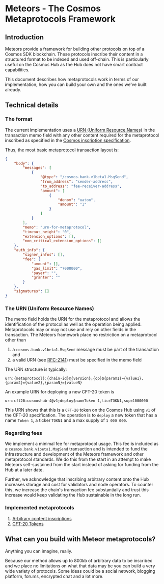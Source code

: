 # Meteors - The Cosmos Metaprotocols Framework

## Introduction

Meteors provide a framework for building other protocols on top of a Cosmos SDK blockchain. These protocols inscribe their content in a structured format to be indexed and used off-chain. This is particularly useful on the Cosmos Hub as the Hub does not have smart contract capabilities.

This document describes how metaprotocols work in terms of our implementation, how you can build your own and the ones we've built already.

## Technical details

### The format

The current implementation uses a [URN (Uniform Resource Names)](https://datatracker.ietf.org/doc/html/rfc2141) in the transaction memo field with any other content required for the metaprotocol inscribed as specified in the [Cosmos inscription specification](cosmos-inscriptions.md).

Thus, the most basic metaprotocol transaction layout is:

```json
{
    "body": {
        "messages": [
            {
                "@type": "/cosmos.bank.v1beta1.MsgSend",
                "from_address": "sender-address",
                "to_address": "fee-receiver-address",
                "amount": [
                    {
                        "denom": "uatom",
                        "amount": "1"
                    }
                ]
            }
        ],
        "memo": "urn-for-metaprotocol",
        "timeout_height": "0",
        "extension_options": [],
        "non_critical_extension_options": []
    },
    "auth_info": {
        "signer_infos": [],
        "fee": {
            "amount": [],
            "gas_limit": "7000000",
            "payer": "",
            "granter": ""
        }
    },
    "signatures": []
}
```

### The URN (Uniform Resource Names)

The memo field holds the URN for the metaprotocol and allows the identification of the protocol as well as the operation being applied. Metaprotocols may or may not use and rely on other fields in the transaction. The Meteors framework place no restriction on a metaprotocol other than 

1. a `cosmos.bank.v1beta1.MsgSend` message must be part of the transaction and 
2. a valid URN (see [RFC-2141](https://datatracker.ietf.org/doc/html/rfc2141)) must be specified in the memo field

The URN structure is typically:

`urn:{metaprotocol}:{chain-id}@{version};{op}${param1}={value1},{param2}={value2},{paramN}={valueN}`

An example URN for deploying a new CFT-20 token is

`urn:cft20:cosmoshub-4@v1;deploy$nam=Token 1,tic=TOKN1,sup=1000000`

This URN shows that this is a `CFT-20` token on the Cosmos Hub using `v1` of the CFT-20 specification. The operation is to `deploy` a new token that has a name `Token 1`, a ticker `TOKN1` and a max supply of `1 000 000`.

### Regarding fees

We implement a minimal fee for metaprotocol usage. This fee is included as a `cosmos.bank.v1beta1.MsgSend` transaction and is intended to fund the infrastructure and development of the Meteors framework and other metaprotocol standards. We do this from the start in an attempt to make Meteors self-sustained from the start instead of asking for funding from the Hub at a later date.

Further, we acknowledge that inscribing arbitrary content onto the Hub increases storage and cost for validators and node operators. To counter this, we increase the chain's transaction fee substantially and trust this increase would keep validating the Hub sustainable in the long run. 

### Implemented metaprotocols

1. [Arbitrary content inscriptions](./metaprotocols/inscriptions.md)
2. [CFT-20 Tokens](./metaprotocols/cft20.md)


## What can you build with Meteor metaprotocols?

Anything you can imagine, really.

Because our method allows up to 800kb of arbitrary data to be inscribed and we place no limitations on what that data may be you can build a very wide variety of protocols. Some ideas could be a social network, blogging platform, forums, encrypted chat and a lot more. 
